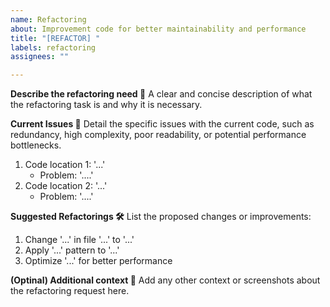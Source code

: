 ```yaml
---
name: Refactoring
about: Improvement code for better maintainability and performance
title: "[REFACTOR] "
labels: refactoring
assignees: ""

---
```


**Describe the refactoring need 🚀**
A clear and concise description of what the refactoring task is and why it is necessary.

**Current Issues 📌**
Detail the specific issues with the current code, such as redundancy, high complexity, poor readability, or potential performance bottlenecks.

1. Code location 1: '...'
   - Problem: '....'
2. Code location 2: '...'
   - Problem: '....'

**Suggested Refactorings 🛠️**
List the proposed changes or improvements:
1. Change '...' in file '...' to '...'
2. Apply '...' pattern to '...'
3. Optimize '...' for better performance

**(Optinal) Additional context 🌟**
Add any other context or screenshots about the refactoring request here.
